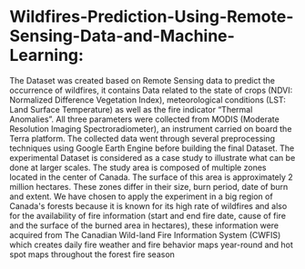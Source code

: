 # Wildfires-Prediction-Using-Remote-Sensing-Data-and-Machine-Learning:
The Dataset was created based on Remote Sensing data to predict the occurrence of wildfires, it contains Data related to the state of crops (NDVI: Normalized Difference Vegetation Index), meteorological conditions (LST: Land Surface Temperature) as well as the fire indicator “Thermal Anomalies”. All three parameters were collected from MODIS (Moderate Resolution Imaging Spectroradiometer), an instrument carried on board the Terra platform. The collected data went through several preprocessing techniques using Google Earth Engine before building the final Dataset. The experimental Dataset is considered as a case study to illustrate what can be done at larger scales.
The study area is composed of multiple zones located in the center of Canada. The surface of this area is approximately 2 million hectares. These zones differ in their size, burn period, date of burn and extent. We have chosen to apply the experiment in a big region of Canada's forests because it is known for its high rate of wildfires and also for the availability of fire information (start and end fire date, cause of fire and the surface of the burned area in hectares), these information were acquired from The Canadian Wild-land Fire Information System (CWFIS) which creates daily fire weather and fire behavior maps year-round and hot spot maps throughout the forest fire season
